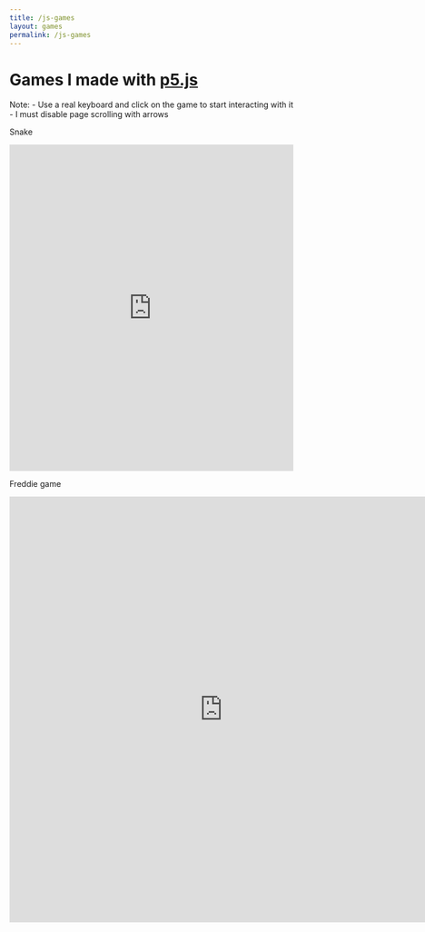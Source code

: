```yaml
---
title: /js-games
layout: games
permalink: /js-games
---
```


# Games I made with <a href="https://p5js.org/" target="_blank" rel="noopener noreferrer">p5.js</a>

<p>Note:
- Use a real keyboard and click on the game to start interacting with it
- I must disable page scrolling with arrows</p>

<p>Snake</p>

<iframe src="https://editor.p5js.org/Plotkine/present/wt0UfN_ce" width="500px" height="575px" frameBorder="0" title="snake"></iframe>

<p>Freddie game</p>

<iframe src="https://editor.p5js.org/Plotkine/present/_6t0LDFnp" width="750px" height="750px" frameBorder="0" title="freddieGame"></iframe>

<!-- must disable page scrolling with arrows -->
